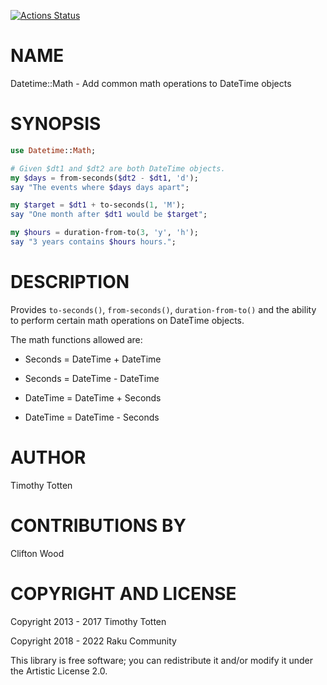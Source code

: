 [![Actions Status](https://github.com/raku-community-modules/Datetime-Math/workflows/test/badge.svg)](https://github.com/raku-community-modules/Datetime-Math/actions)

NAME
====

Datetime::Math - Add common math operations to DateTime objects

SYNOPSIS
========

```raku
use Datetime::Math;

# Given $dt1 and $dt2 are both DateTime objects.
my $days = from-seconds($dt2 - $dt1, 'd');
say "The events where $days days apart";

my $target = $dt1 + to-seconds(1, 'M');
say "One month after $dt1 would be $target";

my $hours = duration-from-to(3, 'y', 'h');
say "3 years contains $hours hours.";
```

DESCRIPTION
===========

Provides `to-seconds()`, `from-seconds()`, `duration-from-to()` and the ability to perform certain math operations on DateTime objects.

The math functions allowed are:

  * Seconds = DateTime + DateTime

  * Seconds = DateTime - DateTime

  * DateTime = DateTime + Seconds

  * DateTime = DateTime - Seconds

AUTHOR
======

Timothy Totten

CONTRIBUTIONS BY
================

Clifton Wood

COPYRIGHT AND LICENSE
=====================

Copyright 2013 - 2017 Timothy Totten

Copyright 2018 - 2022 Raku Community

This library is free software; you can redistribute it and/or modify it under the Artistic License 2.0.

